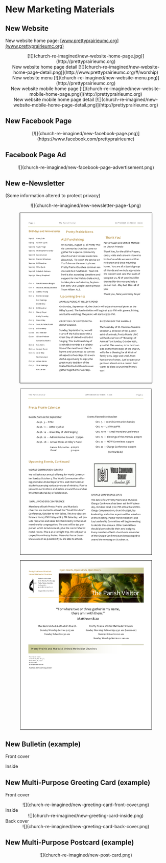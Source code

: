 # New Marketing Materials

## New Website
 
New website home page: [www.prettyprairieumc.org](www.prettyprairieumc.org)
<center>
[![](church-re-imagined/new-website-home-page.jpg)](http://prettyprairieumc.org)
</center>

<center>
New website home page detail
[![](church-re-imagined/new-website-home-page-detail.png)](http://www.prettyprairieumc.org/#/worship)
</center>

<center>
New website menu
[![](church-re-imagined/new-website-menu.png)](http://prettyprairieumc.org)
</center>

<center>
New website mobile home page 
[![](church-re-imagined/new-website-mobile-home-page.png)](http://prettyprairieumc.org)
</center>

<center>
New website mobile home page detail
[![](church-re-imagined/new-website-mobile-home-page-detail.png)](http://prettyprairieumc.org)
</center>

## New Facebook Page

<center>
[![](church-re-imagined/new-facebook-page.png)](https://www.facebook.com/prettyprairieumc)
</center>

## Facebook Page Ad

<center>
![](church-re-imagined/new-facebook-page-advertisement.png)
</center>

## New e-Newsletter
(Some information altered to protect privacy) 
<center>
![](church-re-imagined/new-newsletter-page-1.png)

![](church-re-imagined/new-newsletter-page-2.png)

![](church-re-imagined/new-newsletter-page-3.png)

![](church-re-imagined/new-newsletter-page-4.png)
</center>

## New Bulletin (example)

Front cover

Inside

## New Multi-Purpose Greeting Card (example)

Front cover<br>
<center>
![](church-re-imagined/new-greeting-card-front-cover.png)
</center>
Inside<br>
<center>
![](church-re-imagined/new-greeting-card-inside.png)
</center>
Back cover<br>
<center>
![](church-re-imagined/new-greeting-card-back-cover.png)
</center>

## New Multi-Purpose Postcard (example)

<center>
![](church-re-imagined/new-post-card.png)
</center>



